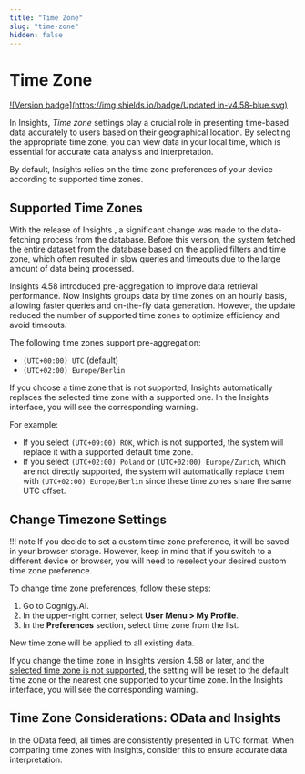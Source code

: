 ```yaml
---
title: "Time Zone" 
slug: "time-zone" 
hidden: false 
---
```


# Time Zone

[![Version badge](https://img.shields.io/badge/Updated in-v4.58-blue.svg)](../release-notes/4.58.md)

In Insights, _Time zone_ settings play a crucial role in presenting time-based data accurately to users based on their geographical location. 
By selecting the appropriate time zone, you can view data in your local time, which is essential for accurate data analysis and interpretation.

By default, Insights relies on the time zone preferences of your device according to supported time zones.

## Supported Time Zones

With the release of Insights <version>, a significant change was made to the data-fetching process from the database.
Before this version, the system fetched the entire dataset from the database based on the applied filters and time zone,
which often resulted in slow queries and timeouts due to the large amount of data being processed.

Insights 4.58 introduced pre-aggregation to improve data retrieval performance. Now Insights groups data by time zones on an hourly basis, allowing faster queries and on-the-fly data generation. However, the update reduced the number of supported time zones to optimize efficiency and avoid timeouts.

The following time zones support pre-aggregation:

- `(UTC+00:00) UTC` (default)
- `(UTC+02:00) Europe/Berlin`

If you choose a time zone that is not supported,
Insights automatically replaces the selected time zone with a supported one.
In the Insights interface, you will see the corresponding warning.

For example:

- If you select `(UTC+09:00) ROK`, which is not supported, the system will replace it with a supported default time zone.
- If you select `(UTC+02:00) Poland` or `(UTC+02:00) Europe/Zurich`, which are not directly supported, the system will automatically replace them with `(UTC+02:00) Europe/Berlin` since these time zones share the same UTC offset.

## Change Timezone Settings

!!! note
    If you decide to set a custom time zone preference, it will be saved in your browser storage. 
    However, keep in mind that if you switch to a different device or browser, you will need to reselect your desired custom time zone preference.

To change time zone preferences, follow these steps:

1. Go to Cognigy.AI.
2. In the upper-right corner, select **User Menu > My Profile**.
3. In the **Preferences** section, select time zone from the list.

New time zone will be applied to all existing data.

If you change the time zone in Insights version 4.58 or later,
and the [selected time zone is not supported](#supported-time-zones),
the setting will be reset to the default time zone or the nearest one supported to your time zone.
In the Insights interface, you will see the corresponding warning.

## Time Zone Considerations: OData and Insights

In the OData feed, all times are consistently presented in UTC format.
When comparing time zones with Insights, consider this to ensure accurate data interpretation.